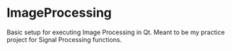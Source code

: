 # ImageProcessing
Basic setup for executing Image Processing in Qt.  Meant to be my practice project for Signal Processing functions. 
